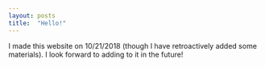 ```yaml
---
layout: posts
title:  "Hello!"
---
```


I made this website on 10/21/2018 (though I have retroactively added some materials). I look forward to adding to it in the future!
